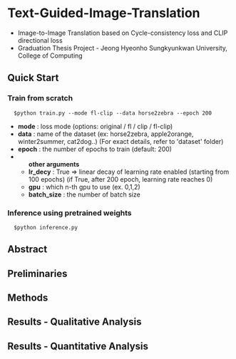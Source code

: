 # Text-Guided-Image-Translation
<ul>
  <li>Image-to-Image Translation based on Cycle-consistency loss and CLIP directional loss</li>
  <li>Graduation Thesis Project - Jeong Hyeonho Sungkyunkwan University, College of Computing</li>
</ul>

## Quick Start
### Train from scratch

```consle
  $python train.py --mode fl-clip --data horse2zebra --epoch 200
```
<ul>
  <li><b>mode</b> : loss mode (options: original / fl / clip / fl-clip)</li>
  <li><b>data</b> : name of the dataset (ex: horse2zebra, apple2orange, winter2summer, cat2dog..) (For exact details, refer to 'dataset' folder)</li>
  <li><b>epoch</b> : the number of epochs to train (default: 200)</li>
  <li><ul>
    <b>other arguments</b>
    <li><b>lr_decy</b> : True => linear decay of learning rate enabled (starting from 100 epochs) (if True, after 200 epoch, learning rate reaches 0)</li>
    <li><b>gpu</b> : which n-th gpu to use (ex. 0,1,2)
    <li><b>batch_size</b> : the number of batch size
    </ul></li>
</ul>
  
### Inference using pretrained weights

```consle
  $python inference.py
```

## Abstract

## Preliminaries

## Methods

## Results - Qualitative Analysis


## Results - Quantitative Analysis

